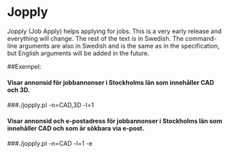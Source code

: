 # Jopply
Jopply (Job Apply) helps applying for jobs. This is a very early release
and everything will change. The rest of the text is in Swedish. The
command-line arguments are also in Swedish and is the same as in
the specification, but English arguments will be added in the future.

##Exempel:
#### Visar annonsid för jobbannonser i Stockholms län som innehåller CAD och 3D.
###./jopply.pl -n=CAD,3D -l=1

#### Visar annonsid och e-postadress för jobbannonser i Stockholms län som innehåller CAD och som är sökbara via e-post.
###./jopply.pl -n=CAD -l=1 -e